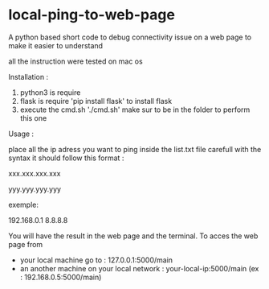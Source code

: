 # local-ping-to-web-page
A python based short code to debug connectivity issue on a web page to make it easier to understand

all the instruction were tested on mac os

Installation :
1) python3 is require
2) flask is require 'pip install flask' to install flask
3) execute the cmd.sh  './cmd.sh' make sur to be in the folder to perform this one

Usage :

place all the ip adress you want to ping inside the list.txt file
carefull with the syntax it should follow this format :

xxx.xxx.xxx.xxx

yyy.yyy.yyy.yyy

exemple:

192.168.0.1
8.8.8.8

You will have the result in the web page and the terminal.
To acces the web page from 
- your local machine go to : 127.0.0.1:5000/main
- an another machine on your local network : your-local-ip:5000/main (ex : 192.168.0.5:5000/main)

